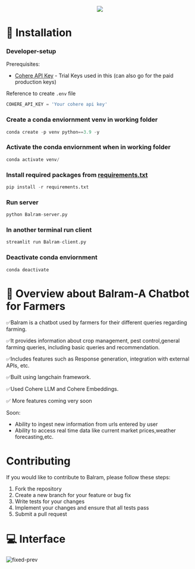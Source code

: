 
<p align="center">
<b></b>
</p>

<p align=center>
<a href="https://gitHub.com/Haste171/langchain-chatbot/graphs/commit-activity"><img src="https://img.shields.io/badge/Maintained%3F-yes-green.svg">
</a>

<!-- *The LangChain Chatbot is an AI chat interface for the open-source library LangChain. It provides conversational answers to questions about vector ingested documents.* -->
<!-- *Existing repo development is at a freeze while we develop a langchain chat bot website :)* -->


# 🚀 Installation

### Developer-setup
Prerequisites:
- [Cohere API Key](https://dashboard.cohere.com/api-keys) - Trial Keys used in this (can also go for the paid production keys)


Reference to create `.env` file
```python
COHERE_API_KEY = 'Your cohere api key'
```

### Create a conda enviornment venv in working folder
```python
conda create -p venv python==3.9 -y
```

### Activate the conda enviornment when in working folder
```python
conda activate venv/
```

### Install required packages from [requirements.txt](https://github.com/CozyCone/Projects/blob/main/Balram/requirements.txt)
```python
pip install -r requirements.txt
```

### Run server
```python
python Balram-server.py
```

### In another terminal run client 
```python 
streamlit run Balram-client.py

```

### Deactivate conda enviornment
```python
conda deactivate
```

# 🔧 Overview about Balram-A Chatbot for Farmers

✅Balram is a chatbot used by farmers for their different queries regarding farming.

✅It provides information about crop management, pest control,general farming queries, including basic queries and recommendation.  

✅Includes features such as Response generation, integration with external APIs, etc.

✅Built using langchain framework.

✅Used Cohere LLM and Cohere Embeddings.

✅ More features coming very soon

Soon:
- Ability to ingest new information from urls entered by user 
- Ability to access real time data like current market prices,weather forecasting,etc.

# Contributing

If you would like to contribute to Balram, please follow these steps:

1. Fork the repository
2. Create a new branch for your feature or bug fix
3. Write tests for your changes
4. Implement your changes and ensure that all tests pass
5. Submit a pull request

# 💻 Interface
![fixed-prev](https://drive.google.com/file/d/1S6A44GtLFjzc4eoaKbA9WMO2Qb3UHuQf/view?usp=sharing)
